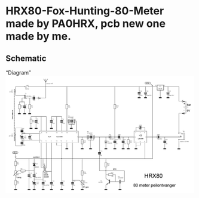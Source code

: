 # HRX80-Fox-Hunting-80-Meter made by PA0HRX, pcb new one made by me.

## Schematic
“Diagram”
![Schematic]( https://github.com/RSZ-Nld/HRX80-Fox-Hunting-80-Meter/blob/master/hrx80r1b.gif)

